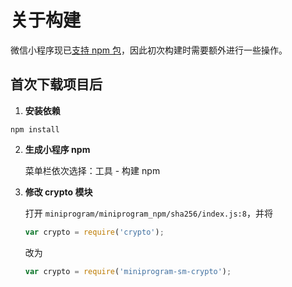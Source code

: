 # 关于构建

微信小程序现已[支持 npm 包](https://developers.weixin.qq.com/miniprogram/dev/devtools/npm.html)，因此初次构建时需要额外进行一些操作。

## 首次下载项目后

1. **安装依赖**

```shell
npm install
```

2. **生成小程序 npm**

   菜单栏依次选择：工具 - 构建 npm

3. **修改 crypto 模块**

   打开 `miniprogram/miniprogram_npm/sha256/index.js:8`，并将

   ```js
   var crypto = require('crypto');
   ```

   改为

   ```js
   var crypto = require('miniprogram-sm-crypto');
   ```

    
